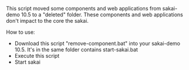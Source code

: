 This script moved some components and web applications from sakai-demo 10.5 to a "deleted" folder.
These components and web applications don't impact to the core the sakai.

How to use:
- Download this script "remove-component.bat" into your sakai-demo 10.5. It's in the same folder contains start-sakai.bat
- Execute this script
- Start sakai
